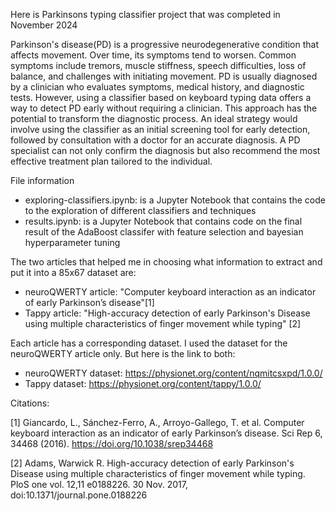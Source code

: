 Here is Parkinsons typing classifier project that was completed in November 2024

Parkinson's disease(PD) is a progressive neurodegenerative condition that affects movement. Over time, its symptoms tend to worsen. Common symptoms include tremors, muscle stiffness, speech difficulties, loss of balance, and challenges with initiating movement. PD is usually diagnosed by a clinician who evaluates symptoms, medical history, and diagnostic tests. However, using a classifier based on keyboard typing data offers a way to detect PD early without requiring a clinician. This approach has the potential to transform the diagnostic process. An ideal strategy would involve using the classifier as an initial screening tool for early detection, followed by consultation with a doctor for an accurate diagnosis. A PD specialist can not only confirm the diagnosis but also recommend the most effective treatment plan tailored to the individual.

File information
- exploring-classifiers.ipynb: is a Jupyter Notebook that contains the code to the exploration of different classifiers and techniques 
- results.ipynb: is a Jupyter Notebook that contains code on the final result of the AdaBoost classifer with feature selection and bayesian hyperparameter tuning

The two articles that helped me in choosing what information to extract and put it into a 85x67 dataset are: 
- neuroQWERTY article: "Computer keyboard interaction as an indicator of early Parkinson’s disease"[1]
- Tappy article: "High-accuracy detection of early Parkinson's Disease using multiple characteristics of finger movement while typing" [2]

Each article has a corresponding dataset. I used the dataset for the neuroQWERTY article only. But here is the link to both:
- neuroQWERTY dataset: https://physionet.org/content/nqmitcsxpd/1.0.0/
- Tappy dataset: https://physionet.org/content/tappy/1.0.0/


Citations:

[1] Giancardo, L., Sánchez-Ferro, A., Arroyo-Gallego, T. et al. Computer keyboard interaction as an indicator of early Parkinson’s disease. Sci Rep 6, 34468 (2016). https://doi.org/10.1038/srep34468

[2] Adams, Warwick R. High-accuracy detection of early Parkinson's Disease using multiple characteristics of finger movement while typing. PloS one vol. 12,11 e0188226. 30 Nov. 2017, doi:10.1371/journal.pone.0188226
  

